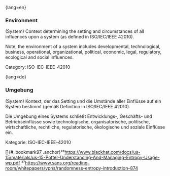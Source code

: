 {lang=en}
### Environment

(System) Context determining the setting and circumstances of all influences upon a system (as defined in ISO/IEC/IEEE 42010).

Note, the environment of a system includes developmental, technological, business, operational, organizational, political, economic, legal, regulatory, ecological and social influences.

Category: ISO-IEC-IEEE-42010

{lang=de}
### Umgebung

(System) Kontext, der das Setting und die Umstände aller Einflüsse auf
ein System bestimmt (gemäß Definition in ISO/IEC/IEEE 42010).

Die Umgebung eines Systems schließt Entwicklungs-, Geschäfts- und
Betriebseinflüsse sowie technologische, organisatorische, politische,
wirtschaftliche, rechtliche, regulatorische, ökologische und soziale
Einflüsse ein.

Kategorie: ISO-IEC-IEEE-42010

[]{#_bookmark97
.anchor}³⁶<https://www.blackhat.com/docs/us-15/materials/us-15-Potter-Understanding-And-Managing-Entropy-Usage-wp.pdf>
³⁷<https://www.sans.org/reading-room/whitepapers/vpns/randomness-entropy-introduction-874>

